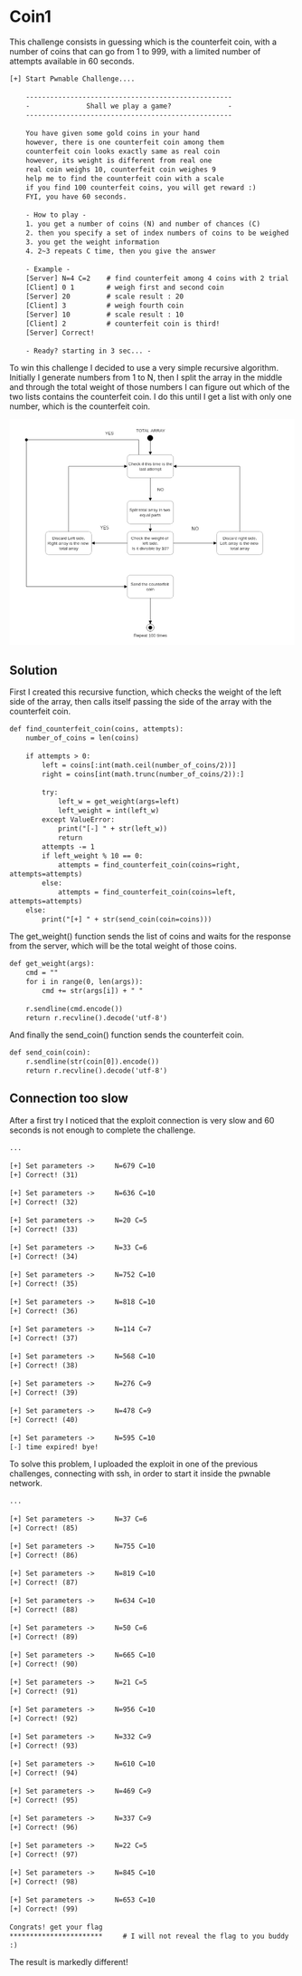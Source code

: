 # Coin1
This challenge consists in guessing which is the counterfeit coin, with a number of coins that can go from 1 to 999, with a limited number of attempts available in 60 seconds.
```
[+] Start Pwnable Challenge....

	---------------------------------------------------
	-              Shall we play a game?              -
	---------------------------------------------------
	
	You have given some gold coins in your hand
	however, there is one counterfeit coin among them
	counterfeit coin looks exactly same as real coin
	however, its weight is different from real one
	real coin weighs 10, counterfeit coin weighes 9
	help me to find the counterfeit coin with a scale
	if you find 100 counterfeit coins, you will get reward :)
	FYI, you have 60 seconds.
	
	- How to play - 
	1. you get a number of coins (N) and number of chances (C)
	2. then you specify a set of index numbers of coins to be weighed
	3. you get the weight information
	4. 2~3 repeats C time, then you give the answer
	
	- Example -
	[Server] N=4 C=2 	# find counterfeit among 4 coins with 2 trial
	[Client] 0 1 		# weigh first and second coin
	[Server] 20			# scale result : 20
	[Client] 3			# weigh fourth coin
	[Server] 10			# scale result : 10
	[Client] 2 			# counterfeit coin is third!
	[Server] Correct!

	- Ready? starting in 3 sec... -

```

To win this challenge I decided to use a very simple recursive algorithm. Initially I generate numbers from 1 to N, then I split the array in the middle and through the total weight of those numbers I can figure out which of the two lists contains the counterfeit coin. I do this until I get a list with only one number, which is the counterfeit coin.


<p align="center"><img  src="./activityDiagram.png" /></div>

## Solution

First I created this recursive function, which checks the weight of the left side of the array, then calls itself passing the side of the array with the counterfeit coin.

```
def find_counterfeit_coin(coins, attempts):
    number_of_coins = len(coins)

    if attempts > 0:
        left = coins[:int(math.ceil(number_of_coins/2))]
        right = coins[int(math.trunc(number_of_coins/2)):]

        try:
            left_w = get_weight(args=left)
            left_weight = int(left_w)
        except ValueError:
            print("[-] " + str(left_w))
            return
        attempts -= 1
        if left_weight % 10 == 0:
            attempts = find_counterfeit_coin(coins=right, attempts=attempts)
        else:
            attempts = find_counterfeit_coin(coins=left, attempts=attempts)
    else:
        print("[+] " + str(send_coin(coin=coins)))
```

The get_weight() function sends the list of coins and waits for the response from the server, which will be the total weight of those coins.
```
def get_weight(args):
    cmd = ""
    for i in range(0, len(args)):
        cmd += str(args[i]) + " "

    r.sendline(cmd.encode())
    return r.recvline().decode('utf-8')
```
And finally the send_coin() function sends the counterfeit coin.
```
def send_coin(coin):
    r.sendline(str(coin[0]).encode())
    return r.recvline().decode('utf-8')
```

## Connection too slow
After a first try I noticed that the exploit connection is very slow and 60 seconds is not enough to complete the challenge.
```
...

[+] Set parameters ->     N=679 C=10
[+] Correct! (31)

[+] Set parameters ->     N=636 C=10
[+] Correct! (32)

[+] Set parameters ->     N=20 C=5
[+] Correct! (33)

[+] Set parameters ->     N=33 C=6
[+] Correct! (34)

[+] Set parameters ->     N=752 C=10
[+] Correct! (35)

[+] Set parameters ->     N=818 C=10
[+] Correct! (36)

[+] Set parameters ->     N=114 C=7
[+] Correct! (37)

[+] Set parameters ->     N=568 C=10
[+] Correct! (38)

[+] Set parameters ->     N=276 C=9
[+] Correct! (39)

[+] Set parameters ->     N=478 C=9
[+] Correct! (40)

[+] Set parameters ->     N=595 C=10
[-] time expired! bye!

```

To solve this problem, I uploaded the exploit in one of the previous challenges, connecting with ssh, in order to start it inside the pwnable network.

```
...

[+] Set parameters ->     N=37 C=6
[+] Correct! (85)

[+] Set parameters ->     N=755 C=10
[+] Correct! (86)

[+] Set parameters ->     N=819 C=10
[+] Correct! (87)

[+] Set parameters ->     N=634 C=10
[+] Correct! (88)

[+] Set parameters ->     N=50 C=6
[+] Correct! (89)

[+] Set parameters ->     N=665 C=10
[+] Correct! (90)

[+] Set parameters ->     N=21 C=5
[+] Correct! (91)

[+] Set parameters ->     N=956 C=10
[+] Correct! (92)

[+] Set parameters ->     N=332 C=9
[+] Correct! (93)

[+] Set parameters ->     N=610 C=10
[+] Correct! (94)

[+] Set parameters ->     N=469 C=9
[+] Correct! (95)

[+] Set parameters ->     N=337 C=9
[+] Correct! (96)

[+] Set parameters ->     N=22 C=5
[+] Correct! (97)

[+] Set parameters ->     N=845 C=10
[+] Correct! (98)

[+] Set parameters ->     N=653 C=10
[+] Correct! (99)

Congrats! get your flag
***********************		# I will not reveal the flag to you buddy :)

```

The result is markedly different!